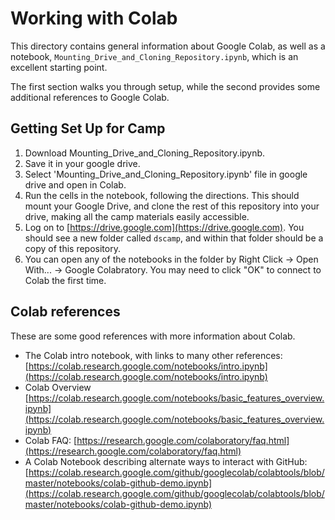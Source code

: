 # Working with Colab

This directory contains general information about Google Colab, as well as a notebook, `Mounting_Drive_and_Cloning_Repository.ipynb`, which is an excellent starting point.  

The first section walks you through setup, while the second provides some additional references to Google Colab.

## Getting Set Up for Camp

1. Download Mounting_Drive_and_Cloning_Repository.ipynb.
2. Save it in your google drive. 
3. Select 'Mounting_Drive_and_Cloning_Repository.ipynb' file in google drive and open in Colab.
4. Run the cells in the notebook, following the directions.  This should mount your Google Drive, and clone the rest of this repository into your drive, making all the camp materials easily accessible.
5. Log on to [https://drive.google.com](https://drive.google.com).  You should see a new folder called `dscamp`, and within that folder should be a copy of this repository.
6. You can open any of the notebooks in the folder by Right Click -> Open With... -> Google Colabratory.  You may need to click "OK" to connect to Colab the first time.

## Colab references

These are some good references with more information about Colab.

* The Colab intro notebook, with links to many other references: [https://colab.research.google.com/notebooks/intro.ipynb](https://colab.research.google.com/notebooks/intro.ipynb)
* Colab Overview [https://colab.research.google.com/notebooks/basic_features_overview.ipynb](https://colab.research.google.com/notebooks/basic_features_overview.ipynb)
* Colab FAQ: [https://research.google.com/colaboratory/faq.html](https://research.google.com/colaboratory/faq.html)
* A Colab Notebook describing alternate ways to interact with GitHub:
[https://colab.research.google.com/github/googlecolab/colabtools/blob/master/notebooks/colab-github-demo.ipynb](https://colab.research.google.com/github/googlecolab/colabtools/blob/master/notebooks/colab-github-demo.ipynb)
